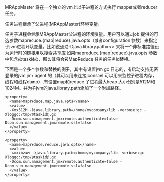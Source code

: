 MRAppMaster 将在一个独立的jvm上以子进程的方式执行 mapper或者reducer任务。  

任务进程继承了父进程(MRAppMaster)环境变量。

任务子进程会继承MRAppMaster父进程的环境变量。用户可以通过job 提供的可选参数mapreduce.{map|reduce}.java.opts（或者configuration 参数）来指定子jvm进程环境变量。比如说通过-Djava.library.path=<> 来将一个非标准路径设为运行时的链接用以搜索共享库.如果mapreduce.{map|reduce}.java.opts 参数中包含@taskid@，那么其将会被MapReduce 任务的任务id替换。

下面是一个多个参数和替换的例子，其中有设置jvm gc 日志的，有启动支持无密登录的jvm jmx agent 的（其可以用来连接jconsoel 可以用来监控子进程内存，线程和线程dump）,有设置map和reduce 子进程最大heap 大小分别是512M和1024M。并为子jvm的java.library.path添加了一个附加路径。


```
<property>
  <name>mapreduce.map.java.opts</name>
  <value>
  -Xmx512M -Djava.library.path=/home/mycompany/lib -verbose:gc -Xloggc:/tmp/@taskid@.gc
  -Dcom.sun.management.jmxremote.authenticate=false -Dcom.sun.management.jmxremote.ssl=false
  </value>
</property>

<property>
  <name>mapreduce.reduce.java.opts</name>
  <value>
  -Xmx1024M -Djava.library.path=/home/mycompany/lib -verbose:gc -Xloggc:/tmp/@taskid@.gc
  -Dcom.sun.management.jmxremote.authenticate=false -Dcom.sun.management.jmxremote.ssl=false
  </value>
</property>
```
